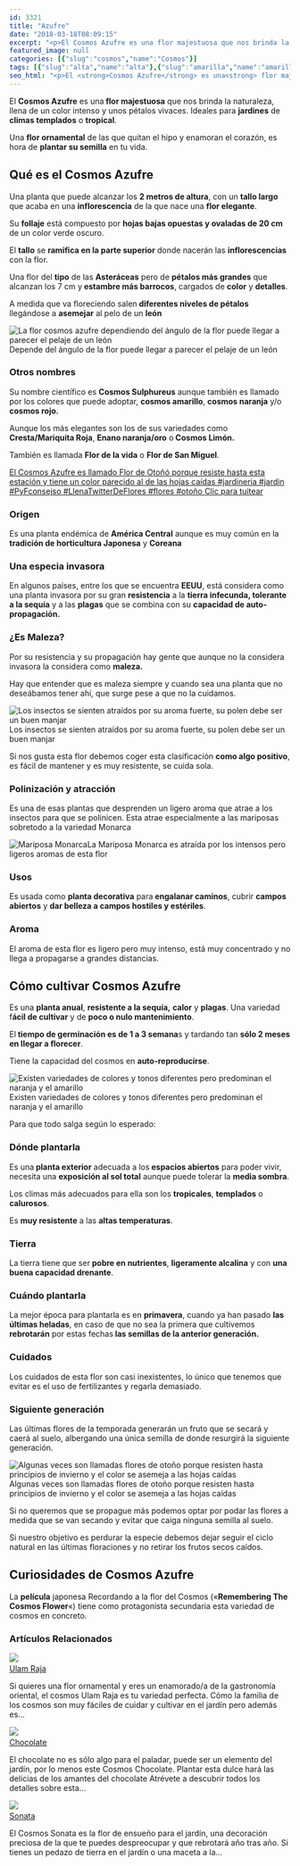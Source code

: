 ```yaml
---
id: 3321
title: "Azufre"
date: "2018-03-18T08:09:15"
excerpt: "<p>El Cosmos Azufre es una flor majestuosa que nos brinda la naturaleza, llena de un color intenso y unos pétalos vivaces. Ideales para jardines de climas templados o tropical. Una flor ornamental de las que quitan el hipo y enamoran el corazón, es hora de plantar su semilla en tu vida. Qué es el Cosmos&hellip; <a class=\"more-link\" href=\"https://plantasyflores.online/cosmos/chocolate/\">Seguir leyendo <span class=\"screen-reader-text\">Chocolate</span> <span class=\"meta-nav\" aria-hidden=\"true\">&rarr;</span></a></p>\n"
featured_image: null
categories: [{"slug":"cosmos","name":"Cosmos"}]
tags: [{"slug":"alta","name":"alta"},{"slug":"amarilla","name":"amarilla"},{"slug":"anual","name":"anual"},{"slug":"arenosa","name":"arenosa"},{"slug":"aromatica","name":"aromatica"},{"slug":"auto-reproduccion","name":"auto-reproducción"},{"slug":"autoctona-mexico","name":"autoctona-mexico"},{"slug":"calido","name":"calido"},{"slug":"crecimiento-rapido","name":"crecimiento-rapido"},{"slug":"debil-frio","name":"debil-frío"},{"slug":"deco-ciudad","name":"deco-ciudad"},{"slug":"decorativa","name":"decorativa"},{"slug":"estilo-japones","name":"estilo-japones"},{"slug":"estilo-oriental","name":"estilo-oriental"},{"slug":"estrecha","name":"estrecha"},{"slug":"exterior","name":"exterior"},{"slug":"flor","name":"flor"},{"slug":"florece-verano","name":"florece-verano"},{"slug":"guapa","name":"guapa"},{"slug":"herbacea","name":"herbácea"},{"slug":"ilegal","name":"ilegal"},{"slug":"mala-hierba","name":"mala-hierba"},{"slug":"media-luz","name":"media-luz"},{"slug":"mediterraneo","name":"mediterraneo"},{"slug":"naranja","name":"naranja"},{"slug":"ph7-8","name":"ph7-8"},{"slug":"plantacion-primavera","name":"plantacion-primavera"},{"slug":"plena-luz","name":"plena-luz"},{"slug":"resistente-calor","name":"resistente-calor"},{"slug":"resistente-plagas","name":"resistente-plagas"},{"slug":"riego-escaso","name":"riego-escaso"},{"slug":"semilla","name":"semilla"},{"slug":"temporada-verano","name":"temporada-verano"},{"slug":"tierra-pobre","name":"tierra-pobre"},{"slug":"tropical","name":"tropical"}]
seo_html: "<p>El <strong>Cosmos Azufre</strong> es una<strong> flor majestuosa</strong> que nos brinda la naturaleza, llena de un color intenso y unos pétalos vivaces. Ideales para <strong>jardines</strong> de <strong>climas templados</strong> o <strong>tropical</strong>.</p> <p>Una <strong>flor ornamental</strong> de las que quitan el hipo y enamoran el corazón, es hora de <strong>plantar su semilla</strong> en tu vida.</p> <h2>Qué es el Cosmos Azufre</h2> <p>Una planta que puede alcanzar los <strong>2 metros de altura</strong>, con un <strong>tallo largo</strong> que acaba en una <strong>inflorescencia</strong> de la que nace una <strong>flor elegante</strong>.</p> <p>Su <strong>follaje</strong> está compuesto por <strong>hojas bajas opuestas y ovaladas de 20 cm</strong> de un color verde oscuro.</p> <p>El <strong>tallo</strong> se <strong>ramifica en la parte superior</strong> donde nacerán las <strong>inflorescencias</strong> con la flor.</p> <p>Una flor del <strong>tipo</strong> de las <strong>Asteráceas</strong> pero de <strong>pétalos más grandes</strong> que alcanzan los 7 cm y<strong> estambre más barrocos</strong>, cargados de <strong>color</strong> y <strong>detalles</strong>.</p> <p>A medida que va floreciendo salen<strong> diferentes niveles de pétalos</strong> llegándose a <strong>asemejar</strong> al pelo de un <strong>león</strong></p> <img src=\"https://plantasyflores.online/wp-content/uploads/2018/03/cosmos-1646371_1280-325x237.jpg\" alt=\"La flor cosmos azufre dependiendo del ángulo de la flor puede llegar a parecer el pelaje de un león\" />Depende del ángulo de la flor puede llegar a parecer el pelaje de un león <h3>Otros nombres</h3> <p>Su nombre científico es <strong>Cosmos Sulphureus</strong> aunque también es llamado por los colores que puede adoptar, <strong>cosmos amarillo</strong>, <strong>cosmos naranja</strong> y/o<strong> cosmos rojo.</strong></p> <p>Aunque los más elegantes son los de sus variedades como<strong> Cresta/Mariquita Roja</strong>, <strong>Enano naranja/oro</strong> o<strong> Cosmos Limón.</strong></p> <p>También es llamada <strong>Flor de la vida</strong> o <strong>Flor de San Miguel</strong>.</p> <p><a href=\"https://twitter.com/intent/tweet?url=/cosmos/sonata/&amp;text=El%20Cosmos%20Azufre%20es%20llamado%20Flor%20de%20Oto%C3%B1%C3%B3%20porque%20resiste%20hasta%20esta%20estaci%C3%B3n%20y%20tiene%20un%20color%20parecido%20al%20de%20las%20hojas%20ca%C3%ADdas%20%23jardineria%20%23jardin%20%23PyFconsejso%20%23LlenaTwitterDeFlores%20%23flores%20%23oto%C3%B1o&amp;related\" target=\"_blank\" rel=\"noopener noreferrer\">El Cosmos Azufre es llamado Flor de Otoñó porque resiste hasta esta estación y tiene un color parecido al de las hojas caídas #jardineria #jardin #PyFconsejso #LlenaTwitterDeFlores #flores #otoño </a><a href=\"https://twitter.com/intent/tweet?url=/cosmos/sonata/&amp;text=El%20Cosmos%20Azufre%20es%20llamado%20Flor%20de%20Oto%C3%B1%C3%B3%20porque%20resiste%20hasta%20esta%20estaci%C3%B3n%20y%20tiene%20un%20color%20parecido%20al%20de%20las%20hojas%20ca%C3%ADdas%20%23jardineria%20%23jardin%20%23PyFconsejso%20%23LlenaTwitterDeFlores%20%23flores%20%23oto%C3%B1o&amp;related\" target=\"_blank\" rel=\"noopener noreferrer\">﻿Clic para tuitear</a></p> <h3>Origen</h3> <p>Es una planta endémica de <strong>América Central</strong> aunque es muy común en la <strong>tradición de horticultura Japonesa</strong> y <strong>Coreana</strong></p> <h3>Una especia invasora</h3> <p>En algunos países, entre los que se encuentra <strong>EEUU</strong>, está considera como una planta invasora por su gran <strong>resistencia</strong> a la <strong>tierra infecunda, tolerante a la sequía</strong> y a las <strong>plagas</strong> que se combina con su <strong>capacidad de auto-propagación.</strong></p> <h3>¿Es Maleza?</h3> <p>Por su resistencia y su propagación hay gente que aunque no la considera invasora la considera como <strong>maleza.</strong></p> <p>Hay que entender que es maleza siempre y cuando sea una planta que no deseábamos tener ahí, que surge pese a que no la cuidamos.</p> <img src=\"https://plantasyflores.online/wp-content/uploads/2018/03/flower-1731223_1280-325x223.jpg\" alt=\"Los insectos se sienten atraídos por su aroma fuerte, su polen debe ser un buen manjar\" />Los insectos se sienten atraídos por su aroma fuerte, su polen debe ser un buen manjar <p>Si nos gusta esta flor debemos coger esta clasificación <strong>como algo positivo</strong>, es fácil de mantener y es muy resistente, se cuida sola.</p> <h3>Polinización y atracción</h3> <p>Es una de esas plantas que desprenden un ligero aroma que atrae a los insectos para que se polinicen. Esta atrae especialmente a las mariposas sobretodo a la variedad Monarca</p> <img src=\"https://plantasyflores.online/wp-content/uploads/2018/03/monarch-butterfly-2466541_640-325x244.jpg\" alt=\"Mariposa Monarca\" />La Mariposa Monarca es atraída por los intensos pero ligeros aromas de esta flor <h3>Usos</h3> <p>Es usada como <strong>planta decorativa</strong> para<strong> engalanar caminos</strong>, cubrir <strong>campos abiertos</strong> y <strong>dar belleza a campos hostiles y estériles</strong>.</p> <h3>Aroma</h3> <p>El aroma de esta flor es ligero pero muy intenso, está muy concentrado y no llega a propagarse a grandes distancias.</p> <h2>Cómo cultivar Cosmos Azufre</h2> <p>Es una <strong>planta anual</strong>, <strong>resistente a la sequía,</strong> <strong>calor</strong> y <strong>plagas</strong>. Una variedad f<strong>ácil de cultivar</strong> y de <strong>poco o nulo mantenimiento</strong>.</p> <p>El<strong> tiempo de germinación es de 1 a 3 semana</strong>s y tardando tan <strong>sólo 2 meses en llegar a florecer</strong>.</p> <p>Tiene la capacidad del cosmos en <strong>auto-reproducirse</strong>.</p> <img src=\"https://plantasyflores.online/wp-content/uploads/2018/03/flower-1707508_1280-325x212.jpg\" alt=\"Existen variedades de colores y tonos diferentes pero predominan el naranja y el amarillo\" />Existen variedades de colores y tonos diferentes pero predominan el naranja y el amarillo <p>Para que todo salga según lo esperado:</p> <h3>Dónde plantarla</h3> <p>Es una<strong> planta exterior</strong> adecuada a los<strong> espacios abiertos</strong> para poder vivir, necesita una <strong>exposición al sol total</strong> aunque puede tolerar la <strong>media sombra</strong>.</p> <p>Los climas más adecuados para ella son los <strong>tropicales</strong>, <strong>templados</strong> o <strong>calurosos</strong>.</p> <p>Es <strong>muy resistente</strong> a las <strong>altas temperaturas</strong>.</p> <h3>Tierra</h3> <p>La tierra tiene que ser<strong> pobre en nutrientes</strong>, <strong>ligeramente alcalina</strong> y con <strong>una buena capacidad drenante</strong>.</p> <h3>Cuándo plantarla</h3> <p>La mejor época para plantarla es en <strong>primavera</strong>, cuando ya han pasado <strong>las últimas heladas</strong>, en caso de que no sea la primera que cultivemos <strong>rebrotarán</strong> por estas fechas<strong> las semillas de la anterior generación.</strong></p> <h3>Cuidados</h3> <p>Los cuidados de esta flor son casi inexistentes, lo único que tenemos que evitar es el uso de fertilizantes y regarla demasiado.</p> <h3>Siguiente generación</h3> <p>Las últimas flores de la temporada generarán un fruto que se secará y caerá al suelo, albergando una única semilla de donde resurgirá la siguiente generación.</p> <img src=\"https://plantasyflores.online/wp-content/uploads/2018/03/flower-650224_1280-325x217.jpg\" alt=\"Algunas veces son llamadas flores de otoño porque resisten hasta principios de invierno y el color se asemeja a las hojas caídas\" />Algunas veces son llamadas flores de otoño porque resisten hasta principios de invierno y el color se asemeja a las hojas caídas <p>Si no queremos que se propague más podemos optar por podar las flores a medida que se van secando y evitar que caiga ninguna semilla al suelo.</p> <p>Si nuestro objetivo es perdurar la especie debemos dejar seguir el ciclo natural en las últimas floraciones y no retirar los frutos secos caídos.</p> <h2>Curiosidades de Cosmos Azufre</h2> <p>La <strong>película</strong> japonesa Recordando a la flor del Cosmos («<strong>Remembering The Cosmos Flower</strong>«) tiene como protagonista secundaria esta variedad de cosmos en concreto.</p> <h3> Artículos Relacionados<br /> </h3> <img src=\"https://plantasyflores.online/wp-content/uploads/2018/03/flowers-340310_1280.jpg\" /> <a href=\"/cosmos/ulam-raja/\"><br /> Ulam Raja<br /> </a> <p>Si quieres una flor ornamental y eres un enamorado/a de la gastronomía oriental, el cosmos Ulam Raja es tu variedad perfecta. Cómo la familia de los cosmos son muy fáciles de cuidar y cultivar en el jardín pero además es...</p> <img src=\"https://plantasyflores.online/wp-content/uploads/2018/03/chocolate-flower-634410_1280.jpg\" /> <a href=\"/cosmos/chocolate/\"><br /> Chocolate<br /> </a> <p>El chocolate no es sólo algo para el paladar, puede ser un elemento del jardín, por lo menos este Cosmos Chocolate. Plantar esta dulce hará las delicias de los amantes del chocolate Atrévete a descubrir todos los detalles sobre esta...</p> <img src=\"https://plantasyflores.online/wp-content/uploads/2018/03/pink-flower-1683590_1280.jpg\" /> <a href=\"/cosmos/sonata/\"><br /> Sonata<br /> </a> <p>El Cosmos Sonata es la flor de ensueño para el jardín, una decoración preciosa de la que te puedes despreocupar y que rebrotará año tras año. Si tienes un pedazo de tierra en el jardín o una maceta a la...</p>"
---
```


<p>El <strong>Cosmos Azufre</strong> es una<strong> flor majestuosa</strong> que nos brinda la naturaleza, llena de un color intenso y unos pétalos vivaces. Ideales para <strong>jardines</strong> de <strong>climas templados</strong> o <strong>tropical</strong>.</p> <p>Una <strong>flor ornamental</strong> de las que quitan el hipo y enamoran el corazón, es hora de <strong>plantar su semilla</strong> en tu vida.</p> <h2>Qué es el Cosmos Azufre</h2> <p>Una planta que puede alcanzar los <strong>2 metros de altura</strong>, con un <strong>tallo largo</strong> que acaba en una <strong>inflorescencia</strong> de la que nace una <strong>flor elegante</strong>.</p> <p>Su <strong>follaje</strong> está compuesto por <strong>hojas bajas opuestas y ovaladas de 20 cm</strong> de un color verde oscuro.</p> <p>El <strong>tallo</strong> se <strong>ramifica en la parte superior</strong> donde nacerán las <strong>inflorescencias</strong> con la flor.</p> <p>Una flor del <strong>tipo</strong> de las <strong>Asteráceas</strong> pero de <strong>pétalos más grandes</strong> que alcanzan los 7 cm y<strong> estambre más barrocos</strong>, cargados de <strong>color</strong> y <strong>detalles</strong>.</p> <p>A medida que va floreciendo salen<strong> diferentes niveles de pétalos</strong> llegándose a <strong>asemejar</strong> al pelo de un <strong>león</strong></p> <img src="https://plantasyflores.online/wp-content/uploads/2018/03/cosmos-1646371_1280-325x237.jpg" alt="La flor cosmos azufre dependiendo del ángulo de la flor puede llegar a parecer el pelaje de un león" />Depende del ángulo de la flor puede llegar a parecer el pelaje de un león <h3>Otros nombres</h3> <p>Su nombre científico es <strong>Cosmos Sulphureus</strong> aunque también es llamado por los colores que puede adoptar, <strong>cosmos amarillo</strong>, <strong>cosmos naranja</strong> y/o<strong> cosmos rojo.</strong></p> <p>Aunque los más elegantes son los de sus variedades como<strong> Cresta/Mariquita Roja</strong>, <strong>Enano naranja/oro</strong> o<strong> Cosmos Limón.</strong></p> <p>También es llamada <strong>Flor de la vida</strong> o <strong>Flor de San Miguel</strong>.</p> <p><a href="https://twitter.com/intent/tweet?url=/cosmos/sonata/&amp;text=El%20Cosmos%20Azufre%20es%20llamado%20Flor%20de%20Oto%C3%B1%C3%B3%20porque%20resiste%20hasta%20esta%20estaci%C3%B3n%20y%20tiene%20un%20color%20parecido%20al%20de%20las%20hojas%20ca%C3%ADdas%20%23jardineria%20%23jardin%20%23PyFconsejso%20%23LlenaTwitterDeFlores%20%23flores%20%23oto%C3%B1o&amp;related" target="_blank" rel="noopener noreferrer">El Cosmos Azufre es llamado Flor de Otoñó porque resiste hasta esta estación y tiene un color parecido al de las hojas caídas #jardineria #jardin #PyFconsejso #LlenaTwitterDeFlores #flores #otoño </a><a href="https://twitter.com/intent/tweet?url=/cosmos/sonata/&amp;text=El%20Cosmos%20Azufre%20es%20llamado%20Flor%20de%20Oto%C3%B1%C3%B3%20porque%20resiste%20hasta%20esta%20estaci%C3%B3n%20y%20tiene%20un%20color%20parecido%20al%20de%20las%20hojas%20ca%C3%ADdas%20%23jardineria%20%23jardin%20%23PyFconsejso%20%23LlenaTwitterDeFlores%20%23flores%20%23oto%C3%B1o&amp;related" target="_blank" rel="noopener noreferrer">﻿Clic para tuitear</a></p> <h3>Origen</h3> <p>Es una planta endémica de <strong>América Central</strong> aunque es muy común en la <strong>tradición de horticultura Japonesa</strong> y <strong>Coreana</strong></p> <h3>Una especia invasora</h3> <p>En algunos países, entre los que se encuentra <strong>EEUU</strong>, está considera como una planta invasora por su gran <strong>resistencia</strong> a la <strong>tierra infecunda, tolerante a la sequía</strong> y a las <strong>plagas</strong> que se combina con su <strong>capacidad de auto-propagación.</strong></p> <h3>¿Es Maleza?</h3> <p>Por su resistencia y su propagación hay gente que aunque no la considera invasora la considera como <strong>maleza.</strong></p> <p>Hay que entender que es maleza siempre y cuando sea una planta que no deseábamos tener ahí, que surge pese a que no la cuidamos.</p> <img src="https://plantasyflores.online/wp-content/uploads/2018/03/flower-1731223_1280-325x223.jpg" alt="Los insectos se sienten atraídos por su aroma fuerte, su polen debe ser un buen manjar" />Los insectos se sienten atraídos por su aroma fuerte, su polen debe ser un buen manjar <p>Si nos gusta esta flor debemos coger esta clasificación <strong>como algo positivo</strong>, es fácil de mantener y es muy resistente, se cuida sola.</p> <h3>Polinización y atracción</h3> <p>Es una de esas plantas que desprenden un ligero aroma que atrae a los insectos para que se polinicen. Esta atrae especialmente a las mariposas sobretodo a la variedad Monarca</p> <img src="https://plantasyflores.online/wp-content/uploads/2018/03/monarch-butterfly-2466541_640-325x244.jpg" alt="Mariposa Monarca" />La Mariposa Monarca es atraída por los intensos pero ligeros aromas de esta flor <h3>Usos</h3> <p>Es usada como <strong>planta decorativa</strong> para<strong> engalanar caminos</strong>, cubrir <strong>campos abiertos</strong> y <strong>dar belleza a campos hostiles y estériles</strong>.</p> <h3>Aroma</h3> <p>El aroma de esta flor es ligero pero muy intenso, está muy concentrado y no llega a propagarse a grandes distancias.</p> <h2>Cómo cultivar Cosmos Azufre</h2> <p>Es una <strong>planta anual</strong>, <strong>resistente a la sequía,</strong> <strong>calor</strong> y <strong>plagas</strong>. Una variedad f<strong>ácil de cultivar</strong> y de <strong>poco o nulo mantenimiento</strong>.</p> <p>El<strong> tiempo de germinación es de 1 a 3 semana</strong>s y tardando tan <strong>sólo 2 meses en llegar a florecer</strong>.</p> <p>Tiene la capacidad del cosmos en <strong>auto-reproducirse</strong>.</p> <img src="https://plantasyflores.online/wp-content/uploads/2018/03/flower-1707508_1280-325x212.jpg" alt="Existen variedades de colores y tonos diferentes pero predominan el naranja y el amarillo" />Existen variedades de colores y tonos diferentes pero predominan el naranja y el amarillo <p>Para que todo salga según lo esperado:</p> <h3>Dónde plantarla</h3> <p>Es una<strong> planta exterior</strong> adecuada a los<strong> espacios abiertos</strong> para poder vivir, necesita una <strong>exposición al sol total</strong> aunque puede tolerar la <strong>media sombra</strong>.</p> <p>Los climas más adecuados para ella son los <strong>tropicales</strong>, <strong>templados</strong> o <strong>calurosos</strong>.</p> <p>Es <strong>muy resistente</strong> a las <strong>altas temperaturas</strong>.</p> <h3>Tierra</h3> <p>La tierra tiene que ser<strong> pobre en nutrientes</strong>, <strong>ligeramente alcalina</strong> y con <strong>una buena capacidad drenante</strong>.</p> <h3>Cuándo plantarla</h3> <p>La mejor época para plantarla es en <strong>primavera</strong>, cuando ya han pasado <strong>las últimas heladas</strong>, en caso de que no sea la primera que cultivemos <strong>rebrotarán</strong> por estas fechas<strong> las semillas de la anterior generación.</strong></p> <h3>Cuidados</h3> <p>Los cuidados de esta flor son casi inexistentes, lo único que tenemos que evitar es el uso de fertilizantes y regarla demasiado.</p> <h3>Siguiente generación</h3> <p>Las últimas flores de la temporada generarán un fruto que se secará y caerá al suelo, albergando una única semilla de donde resurgirá la siguiente generación.</p> <img src="https://plantasyflores.online/wp-content/uploads/2018/03/flower-650224_1280-325x217.jpg" alt="Algunas veces son llamadas flores de otoño porque resisten hasta principios de invierno y el color se asemeja a las hojas caídas" />Algunas veces son llamadas flores de otoño porque resisten hasta principios de invierno y el color se asemeja a las hojas caídas <p>Si no queremos que se propague más podemos optar por podar las flores a medida que se van secando y evitar que caiga ninguna semilla al suelo.</p> <p>Si nuestro objetivo es perdurar la especie debemos dejar seguir el ciclo natural en las últimas floraciones y no retirar los frutos secos caídos.</p> <h2>Curiosidades de Cosmos Azufre</h2> <p>La <strong>película</strong> japonesa Recordando a la flor del Cosmos («<strong>Remembering The Cosmos Flower</strong>«) tiene como protagonista secundaria esta variedad de cosmos en concreto.</p> <h3> Artículos Relacionados<br /> </h3> <img src="https://plantasyflores.online/wp-content/uploads/2018/03/flowers-340310_1280.jpg" /> <a href="/cosmos/ulam-raja/"><br /> Ulam Raja<br /> </a> <p>Si quieres una flor ornamental y eres un enamorado/a de la gastronomía oriental, el cosmos Ulam Raja es tu variedad perfecta. Cómo la familia de los cosmos son muy fáciles de cuidar y cultivar en el jardín pero además es...</p> <img src="https://plantasyflores.online/wp-content/uploads/2018/03/chocolate-flower-634410_1280.jpg" /> <a href="/cosmos/chocolate/"><br /> Chocolate<br /> </a> <p>El chocolate no es sólo algo para el paladar, puede ser un elemento del jardín, por lo menos este Cosmos Chocolate. Plantar esta dulce hará las delicias de los amantes del chocolate Atrévete a descubrir todos los detalles sobre esta...</p> <img src="https://plantasyflores.online/wp-content/uploads/2018/03/pink-flower-1683590_1280.jpg" /> <a href="/cosmos/sonata/"><br /> Sonata<br /> </a> <p>El Cosmos Sonata es la flor de ensueño para el jardín, una decoración preciosa de la que te puedes despreocupar y que rebrotará año tras año. Si tienes un pedazo de tierra en el jardín o una maceta a la...</p>
